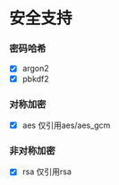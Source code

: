 # 安全支持

### 密码哈希

- [x] argon2
- [x] pbkdf2

### 对称加密

- [x] aes 仅引用aes/aes_gcm

### 非对称加密

- [x] rsa 仅引用rsa
